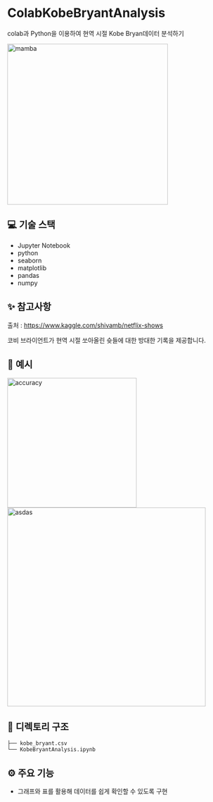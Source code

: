 # ColabKobeBryantAnalysis
colab과 Python을 이용하여 현역 시절 Kobe Bryan데이터 분석하기

<img width="365" alt="mamba" src="https://user-images.githubusercontent.com/81430564/134138001-626be31e-7019-41f6-b6f6-144f82359631.PNG">


## 💻 기술 스택

- Jupyter Notebook
- python
- seaborn
- matplotlib
- pandas
- numpy

## ✨ 참고사항

출처 : https://www.kaggle.com/shivamb/netflix-shows

코비 브라이언트가 현역 시절 쏘아올린 슛들에 대한 방대한 기록을 제공합니다.

## 📄 예시

<img width="294" alt="accuracy" src="https://user-images.githubusercontent.com/81430564/134138440-0d5d4a42-86c4-41b3-a6ba-54450f2491a5.PNG">
<img width="451" alt="asdas" src="https://user-images.githubusercontent.com/81430564/134138455-91631fe5-0a01-4b00-9cea-0fb8f369e4e2.PNG">

## 🌲 디렉토리 구조

```
├── kobe_bryant.csv
└── KobeBryantAnalysis.ipynb
``` 

## ⚙️ 주요 기능

- 그래프와 표를 활용해 데이터를 쉽게 확인할 수 있도록 구현
